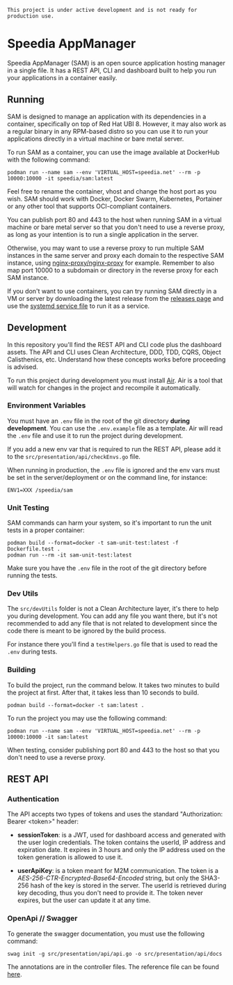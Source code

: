 ```
This project is under active development and is not ready for production use.
```

# Speedia AppManager

Speedia AppManager (SAM) is an open source application hosting manager in a single file. It has a REST API, CLI and dashboard built to help you run your applications in a container easily.

## Running

SAM is designed to manage an application with its dependencies in a container, specifically on top of Red Hat UBI 8. However, it may also work as a regular binary in any RPM-based distro so you can use it to run your applications directly in a virtual machine or bare metal server.

To run SAM as a container, you can use the image available at DockerHub with the following command:

```
podman run --name sam --env 'VIRTUAL_HOST=speedia.net' --rm -p 10000:10000 -it speedia/sam:latest
```

Feel free to rename the container, vhost and change the host port as you wish. SAM should work with Docker, Docker Swarm, Kubernetes, Portainer or any other tool that supports OCI-compliant containers.

You can publish port 80 and 443 to the host when running SAM in a virtual machine or bare metal server so that you don't need to use a reverse proxy, as long as your intention is to run a single application in the server.

Otherwise, you may want to use a reverse proxy to run multiple SAM instances in the same server and proxy each domain to the respective SAM instance, using [nginx-proxy/nginx-proxy](https://github.com/nginx-proxy/nginx-proxy) for example. Remember to also map port 10000 to a subdomain or directory in the reverse proxy for each SAM instance.

If you don't want to use containers, you can try running SAM directly in a VM or server by downloading the latest release from the [releases page](https://github.com/speedianet/sam/releases) and use the [systemd service file](https://github.com/speedianet/sam/blob/main/sam.service) to run it as a service.

## Development

In this repository you'll find the REST API and CLI code plus the dashboard assets. The API and CLI uses Clean Architecture, DDD, TDD, CQRS, Object Calisthenics, etc. Understand how these concepts works before proceeding is advised.

To run this project during development you must install [Air](https://github.com/cosmtrek/air). Air is a tool that will watch for changes in the project and recompile it automatically.

### Environment Variables

You must have an `.env` file in the root of the git directory **during development**. You can use the `.env.example` file as a template. Air will read the `.env` file and use it to run the project during development.

If you add a new env var that is required to run the REST API, please add it to the `src/presentation/api/checkEnvs.go` file.

When running in production, the `.env` file is ignored and the env vars must be set in the server/deployment or on the command line, for instance:

```
ENV1=XXX /speedia/sam
```

### Unit Testing

SAM commands can harm your system, so it's important to run the unit tests in a proper container:

```
podman build --format=docker -t sam-unit-test:latest -f Dockerfile.test .
podman run --rm -it sam-unit-test:latest
```

Make sure you have the `.env` file in the root of the git directory before running the tests.

### Dev Utils

The `src/devUtils` folder is not a Clean Architecture layer, it's there to help you during development. You can add any file you want there, but it's not recommended to add any file that is not related to development since the code there is meant to be ignored by the build process.

For instance there you'll find a `testHelpers.go` file that is used to read the `.env` during tests.

### Building

To build the project, run the command below. It takes two minutes to build the project at first. After that, it takes less than 10 seconds to build.

```
podman build --format=docker -t sam:latest .
```

To run the project you may use the following command:

```
podman run --name sam --env 'VIRTUAL_HOST=speedia.net' --rm -p 10000:10000 -it sam:latest
```

When testing, consider publishing port 80 and 443 to the host so that you don't need to use a reverse proxy.

## REST API

### Authentication

The API accepts two types of tokens and uses the standard "Authorization: Bearer \<token\>" header:

- **sessionToken**: is a JWT, used for dashboard access and generated with the user login credentials. The token contains the userId, IP address and expiration date. It expires in 3 hours and only the IP address used on the token generation is allowed to use it.

- **userApiKey**: is a token meant for M2M communication. The token is a _AES-256-CTR-Encrypted-Base64-Encoded_ string, but only the SHA3-256 hash of the key is stored in the server. The userId is retrieved during key decoding, thus you don't need to provide it. The token never expires, but the user can update it at any time.

### OpenApi // Swagger

To generate the swagger documentation, you must use the following command:

```
swag init -g src/presentation/api/api.go -o src/presentation/api/docs
```

The annotations are in the controller files. The reference file can be found [here](https://github.com/swaggo/swag#attribute).
